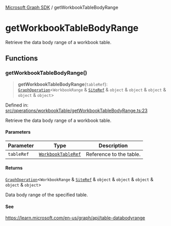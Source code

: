 [Microsoft Graph SDK](README.md) / getWorkbookTableBodyRange

# getWorkbookTableBodyRange

Retrieve the data body range of a workbook table.

## Functions

### getWorkbookTableBodyRange()

> **getWorkbookTableBodyRange**(`tableRef`): [`GraphOperation`](GraphOperation.md#graphoperation)\<`WorkbookRange` & [`SiteRef`](SiteRef.md#siteref) & `object` & `object` & `object` & `object` & `object`\>

Defined in: [src/operations/workbookTable/getWorkbookTableBodyRange.ts:23](https://github.com/Future-Secure-AI/microsoft-graph/blob/main/src/operations/workbookTable/getWorkbookTableBodyRange.ts#L23)

Retrieve the data body range of a workbook table.

#### Parameters

| Parameter | Type | Description |
| ------ | ------ | ------ |
| `tableRef` | [`WorkbookTableRef`](WorkbookTableRef.md#workbooktableref) | Reference to the table. |

#### Returns

[`GraphOperation`](GraphOperation.md#graphoperation)\<`WorkbookRange` & [`SiteRef`](SiteRef.md#siteref) & `object` & `object` & `object` & `object` & `object`\>

Data body range of the specified table.

#### See

https://learn.microsoft.com/en-us/graph/api/table-databodyrange
